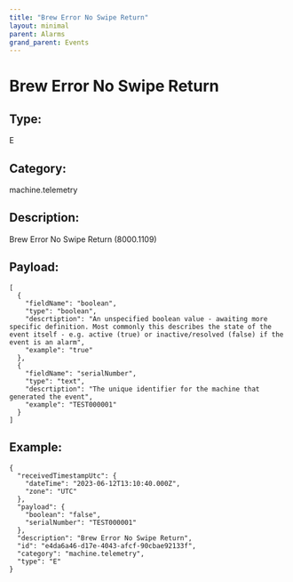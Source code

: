 ```yaml
---
title: "Brew Error No Swipe Return"
layout: minimal
parent: Alarms
grand_parent: Events
---
```


# Brew Error No Swipe Return

## Type:

E

## Category:

machine.telemetry

## Description: 

Brew Error No Swipe Return (8000.1109)

## Payload:

```
[
  {
    "fieldName": "boolean",
    "type": "boolean",
    "descrtiption": "An unspecified boolean value - awaiting more specific definition. Most commonly this describes the state of the event itself - e.g. active (true) or inactive/resolved (false) if the event is an alarm",
    "example": "true"
  },
  {
    "fieldName": "serialNumber",
    "type": "text",
    "descrtiption": "The unique identifier for the machine that generated the event",
    "example": "TEST000001"
  }
]
```

## Example:

```
{
  "receivedTimestampUtc": {
    "dateTime": "2023-06-12T13:10:40.000Z",
    "zone": "UTC"
  },
  "payload": {
    "boolean": "false",
    "serialNumber": "TEST000001"
  },
  "description": "Brew Error No Swipe Return",
  "id": "e4da6a46-d17e-4043-afcf-90cbae92133f",
  "category": "machine.telemetry",
  "type": "E"
}
```
